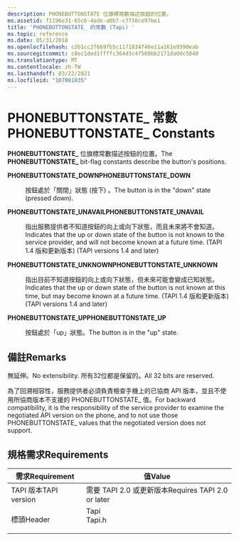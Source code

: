 ```yaml
---
description: PHONEBUTTONSTATE 位旗標常數描述按鈕的位置。
ms.assetid: f1196e31-65c6-4ade-a0b7-c7758ce97be1
title: 'PHONEBUTTONSTATE_ 的常數 (Tapi) '
ms.topic: reference
ms.date: 05/31/2018
ms.openlocfilehash: c2b1cc2f669fb5c1171834f46e11a161e9390eab
ms.sourcegitcommit: c8ec1ded1ffffc364d3c4f560bb2171da0dc5040
ms.translationtype: MT
ms.contentlocale: zh-TW
ms.lasthandoff: 03/22/2021
ms.locfileid: "107001035"
---
```

# <a name="phonebuttonstate_-constants"></a><span data-ttu-id="7e6ef-103">PHONEBUTTONSTATE_ 常數</span><span class="sxs-lookup"><span data-stu-id="7e6ef-103">PHONEBUTTONSTATE_ Constants</span></span>

<span data-ttu-id="7e6ef-104">**PHONEBUTTONSTATE_** 位旗標常數描述按鈕的位置。</span><span class="sxs-lookup"><span data-stu-id="7e6ef-104">The **PHONEBUTTONSTATE_** bit-flag constants describe the button's positions.</span></span>

<dl> <dt>

<span data-ttu-id="7e6ef-105"><span id="PHONEBUTTONSTATE_DOWN"></span><span id="phonebuttonstate_down"></span>**PHONEBUTTONSTATE_DOWN**</span><span class="sxs-lookup"><span data-stu-id="7e6ef-105"><span id="PHONEBUTTONSTATE_DOWN"></span><span id="phonebuttonstate_down"></span>**PHONEBUTTONSTATE_DOWN**</span></span>
</dt> <dd> <dl> <dt>



<span data-ttu-id="7e6ef-106">按鈕處於「關閉」狀態 (按下) 。</span><span class="sxs-lookup"><span data-stu-id="7e6ef-106">The button is in the "down" state (pressed down).</span></span>


</dt> </dl> </dd> <dt>

<span data-ttu-id="7e6ef-107"><span id="PHONEBUTTONSTATE_UNAVAIL"></span><span id="phonebuttonstate_unavail"></span>**PHONEBUTTONSTATE_UNAVAIL**</span><span class="sxs-lookup"><span data-stu-id="7e6ef-107"><span id="PHONEBUTTONSTATE_UNAVAIL"></span><span id="phonebuttonstate_unavail"></span>**PHONEBUTTONSTATE_UNAVAIL**</span></span>
</dt> <dd> <dl> <dt>



<span data-ttu-id="7e6ef-108">指出服務提供者不知道按鈕的向上或向下狀態，而且未來將不會知道。</span><span class="sxs-lookup"><span data-stu-id="7e6ef-108">Indicates that the up or down state of the button is not known to the service provider, and will not become known at a future time.</span></span> <span data-ttu-id="7e6ef-109"> (TAPI 1.4 版和更新版本) </span><span class="sxs-lookup"><span data-stu-id="7e6ef-109">(TAPI versions 1.4 and later)</span></span>


</dt> </dl> </dd> <dt>

<span data-ttu-id="7e6ef-110"><span id="PHONEBUTTONSTATE_UNKNOWN"></span><span id="phonebuttonstate_unknown"></span>**PHONEBUTTONSTATE_UNKNOWN**</span><span class="sxs-lookup"><span data-stu-id="7e6ef-110"><span id="PHONEBUTTONSTATE_UNKNOWN"></span><span id="phonebuttonstate_unknown"></span>**PHONEBUTTONSTATE_UNKNOWN**</span></span>
</dt> <dd> <dl> <dt>



<span data-ttu-id="7e6ef-111">指出目前不知道按鈕的向上或向下狀態，但未來可能會變成已知狀態。</span><span class="sxs-lookup"><span data-stu-id="7e6ef-111">Indicates that the up or down state of the button is not known at this time, but may become known at a future time.</span></span> <span data-ttu-id="7e6ef-112"> (TAPI 1.4 版和更新版本) </span><span class="sxs-lookup"><span data-stu-id="7e6ef-112">(TAPI versions 1.4 and later)</span></span>


</dt> </dl> </dd> <dt>

<span data-ttu-id="7e6ef-113"><span id="PHONEBUTTONSTATE_UP"></span><span id="phonebuttonstate_up"></span>**PHONEBUTTONSTATE_UP**</span><span class="sxs-lookup"><span data-stu-id="7e6ef-113"><span id="PHONEBUTTONSTATE_UP"></span><span id="phonebuttonstate_up"></span>**PHONEBUTTONSTATE_UP**</span></span>
</dt> <dd> <dl> <dt>



<span data-ttu-id="7e6ef-114">按鈕處於「up」狀態。</span><span class="sxs-lookup"><span data-stu-id="7e6ef-114">The button is in the "up" state.</span></span>


</dt> </dl> </dd> </dl>

## <a name="remarks"></a><span data-ttu-id="7e6ef-115">備註</span><span class="sxs-lookup"><span data-stu-id="7e6ef-115">Remarks</span></span>

<span data-ttu-id="7e6ef-116">無延伸。</span><span class="sxs-lookup"><span data-stu-id="7e6ef-116">No extensibility.</span></span> <span data-ttu-id="7e6ef-117">所有32位都是保留的。</span><span class="sxs-lookup"><span data-stu-id="7e6ef-117">All 32 bits are reserved.</span></span>

<span data-ttu-id="7e6ef-118">為了回溯相容性，服務提供者必須負責檢查手機上的已協商 API 版本，並且不使用所協商版本不支援的 PHONEBUTTONSTATE_ 值。</span><span class="sxs-lookup"><span data-stu-id="7e6ef-118">For backward compatibility, it is the responsibility of the service provider to examine the negotiated API version on the phone, and to not use those PHONEBUTTONSTATE_ values that the negotiated version does not support.</span></span>

## <a name="requirements"></a><span data-ttu-id="7e6ef-119">規格需求</span><span class="sxs-lookup"><span data-stu-id="7e6ef-119">Requirements</span></span>



| <span data-ttu-id="7e6ef-120">需求</span><span class="sxs-lookup"><span data-stu-id="7e6ef-120">Requirement</span></span> | <span data-ttu-id="7e6ef-121">值</span><span class="sxs-lookup"><span data-stu-id="7e6ef-121">Value</span></span> |
|-------------------------|-----------------------------------------------------------------------------------|
| <span data-ttu-id="7e6ef-122">TAPI 版本</span><span class="sxs-lookup"><span data-stu-id="7e6ef-122">TAPI version</span></span><br/> | <span data-ttu-id="7e6ef-123">需要 TAPI 2.0 或更新版本</span><span class="sxs-lookup"><span data-stu-id="7e6ef-123">Requires TAPI 2.0 or later</span></span><br/>                                             |
| <span data-ttu-id="7e6ef-124">標頭</span><span class="sxs-lookup"><span data-stu-id="7e6ef-124">Header</span></span><br/>       | <dl> <span data-ttu-id="7e6ef-125"><dt>Tapi</dt></span><span class="sxs-lookup"><span data-stu-id="7e6ef-125"><dt>Tapi.h</dt></span></span> </dl> |



 

 




